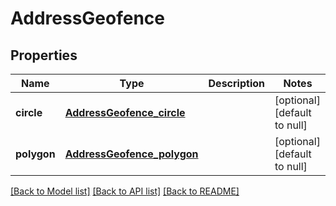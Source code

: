 # AddressGeofence

## Properties
Name | Type | Description | Notes
------------ | ------------- | ------------- | -------------
**circle** | [**AddressGeofence_circle**](AddressGeofence_circle.md) |  | [optional] [default to null]
**polygon** | [**AddressGeofence_polygon**](AddressGeofence_polygon.md) |  | [optional] [default to null]

[[Back to Model list]](../README.md#documentation-for-models) [[Back to API list]](../README.md#documentation-for-api-endpoints) [[Back to README]](../README.md)


